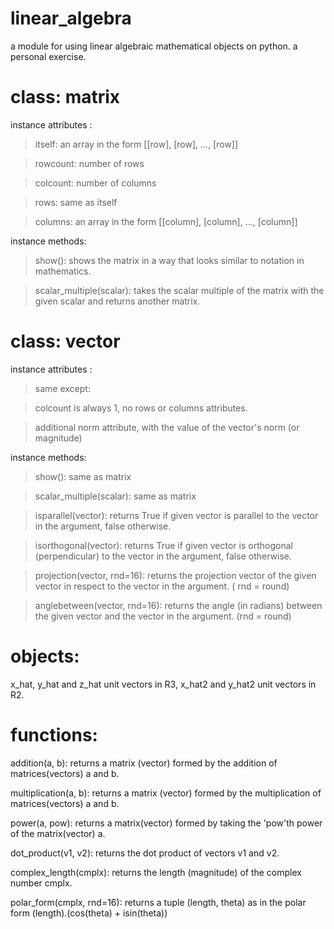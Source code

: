 # linear_algebra
a module for using linear algebraic mathematical objects on python. a personal exercise.

# class: matrix

instance attributes : 

>itself:   an array in the form [[row], [row], ..., [row]] 

>rowcount:  number of rows

>colcount:  number of columns

>rows:   same as itself

>columns:  an array in the form [[column], [column], ..., [column]]

instance methods:

>show():   shows the matrix in a way that looks similar to notation in mathematics.

>scalar_multiple(scalar):  takes the scalar multiple of the matrix with the given scalar and returns another matrix.

# class: vector

instance attributes : 

> same except:

> colcount is always 1, no rows or columns attributes.

> additional norm attribute, with the value of the vector's norm (or magnitude)

instance methods:

> show():  same as matrix

> scalar_multiple(scalar):   same as matrix

> isparallel(vector):    returns True if given vector is parallel to the vector in the argument, false otherwise.

> isorthogonal(vector):    returns True if given vector is orthogonal (perpendicular) to the vector in the argument, false otherwise.

> projection(vector, rnd=16):    returns the projection vector of the given vector in respect to the vector in the argument. ( rnd = round)

> anglebetween(vector, rnd=16):    returns the angle (in radians) between the given vector and the vector in the argument. (rnd = round)

# objects:

 x_hat, y_hat and z_hat unit vectors in R3, x_hat2 and y_hat2 unit vectors in R2.

# functions:

addition(a, b):   returns a matrix (vector) formed by the addition of matrices(vectors) a and b.

multiplication(a, b):   returns a matrix (vector) formed by the multiplication of matrices(vectors) a and b.

power(a, pow):   returns a matrix(vector) formed by taking the 'pow'th power of the matrix(vector) a.

dot_product(v1, v2):    returns the dot product of vectors v1 and v2.

complex_length(cmplx):    returns the length (magnitude) of the complex number cmplx.

polar_form(cmplx, rnd=16):    returns a tuple (length, theta) as in the polar form (length).(cos(theta) + isin(theta))
